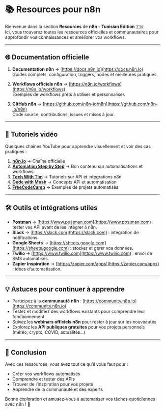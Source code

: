 # 📚 Resources pour n8n

Bienvenue dans la section **Resources** de **n8n - Tunisian Edition** 🇹🇳  
Ici, vous trouverez toutes les ressources officielles et communautaires pour approfondir vos connaissances et améliorer vos workflows.  

---

## 🌐 Documentation officielle

1. **Documentation n8n** → [https://docs.n8n.io](https://docs.n8n.io)  
   Guides complets, configuration, triggers, nodes et meilleures pratiques.

2. **Workflows officiels n8n** → [https://n8n.io/workflows](https://n8n.io/workflows)  
   Exemples de workflows prêts à utiliser et personnaliser.

3. **GitHub n8n** → [https://github.com/n8n-io/n8n](https://github.com/n8n-io/n8n)  
   Code source, contributions, issues et mises à jour.  

---

## 🎥 Tutoriels vidéo

Quelques chaînes YouTube pour apprendre visuellement et voir des cas pratiques :  

1. **[n8n.io](https://www.youtube.com/c/n8nio)** → Chaîne officielle  
2. **[Automation Step by Step](https://www.youtube.com/c/AutomationStepByStep)** → Bon contenu sur automatisations et workflows  
3. **[Tech With Tim](https://www.youtube.com/c/TechWithTim)** → Tutoriels sur API et intégrations n8n  
4. **[Code with Mosh](https://www.youtube.com/c/programmingwithmosh)** → Concepts API et automatisation  
5. **[FreeCodeCamp](https://www.youtube.com/c/Freecodecamp)** → Exemples de projets automatisés  

---

## 🛠️ Outils et intégrations utiles

- **Postman** → [https://www.postman.com](https://www.postman.com) : tester vos API avant de les intégrer à n8n.  
- **Slack** → [https://slack.com](https://slack.com) : intégration de notifications.  
- **Google Sheets** → [https://sheets.google.com](https://sheets.google.com) : stocker et gérer vos données.  
- **Twilio** → [https://www.twilio.com](https://www.twilio.com) : envoi de SMS automatisés.  
- **Zapier Inspiration** → [https://zapier.com/apps](https://zapier.com/apps) : idées d’automatisation.  

---

## 💡 Astuces pour continuer à apprendre

- Participez à la **communauté n8n** : [https://community.n8n.io](https://community.n8n.io)  
- Testez et modifiez des workflows existants pour comprendre leur fonctionnement  
- Suivez les **webinars officiels n8n** pour rester à jour sur les nouveautés  
- Explorez les **API publiques gratuites** pour vos projets personnels (météo, crypto, COVID, actualités…)  

---

## 🎯 Conclusion

Avec ces ressources, vous avez tout ce qu’il vous faut pour :  

- Créer vos workflows automatisés  
- Comprendre et tester des APIs  
- Trouver de l’inspiration pour vos projets  
- Apprendre de la communauté et des experts  

Bonne exploration et amusez-vous à automatiser vos tâches quotidiennes avec n8n ! 🚀
